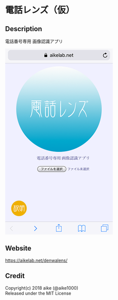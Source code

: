 電話レンズ（仮）
===

## Description
電話番号専用 画像認識アプリ

![image](ss.png)

## Website
https://aikelab.net/denwalens/

## Credit
Copyright(c) 2018 aike (@aike1000)  
Released under the MIT License
